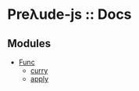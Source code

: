 # Preλude-js :: Docs

## Modules

* [Func](FUNC.md)
  * [curry](FUNC.md#funccurry)
  * [apply](FUNC.md#funcapply)
